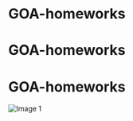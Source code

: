  
# GOA-homeworks
# GOA-homeworks
# GOA-homeworks


![Image 1](https://github.com/user-attachments/assets/ae4cfc7f-b54f-48d3-b62e-a444e491ccf6)
